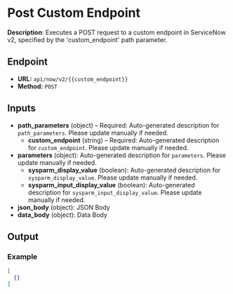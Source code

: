 # Post Custom Endpoint

**Description**: Executes a POST request to a custom endpoint in ServiceNow v2, specified by the 'custom_endpoint' path parameter.

## Endpoint

- **URL:** `api/now/v2/{{custom_endpoint}}`
- **Method:** `POST`
## Inputs

- **path_parameters** (object) – Required: Auto-generated description for `path_parameters`. Please update manually if needed.
  - **custom_endpoint** (string) – Required: Auto-generated description for `custom_endpoint`. Please update manually if needed.
- **parameters** (object): Auto-generated description for `parameters`. Please update manually if needed.
  - **sysparm_display_value** (boolean): Auto-generated description for `sysparm_display_value`. Please update manually if needed.
  - **sysparm_input_display_value** (boolean): Auto-generated description for `sysparm_input_display_value`. Please update manually if needed.
- **json_body** (object): JSON Body
- **data_body** (object): Data Body
## Output

### Example

```json
[
  {}
]
```